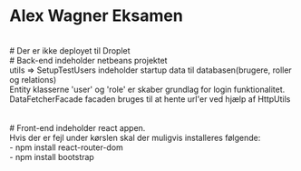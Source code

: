 # Alex Wagner Eksamen 
<br>
# Der er ikke deployet til Droplet
<br>
# Back-end indeholder netbeans projektet<br>
utils => SetupTestUsers indeholder startup data til databasen(brugere, roller og relations)<br>
Entity klasserne 'user' og 'role' er skaber grundlag for login funktionalitet.<br>
DataFetcherFacade facaden bruges til at hente url'er ved hjælp af HttpUtils<br>
<br>
<br>
# Front-end indeholder react appen.<br>
Hvis der er fejl under kørslen skal der muligvis installeres følgende:<br>
 - npm install react-router-dom<br>
 - npm install bootstrap<br>
